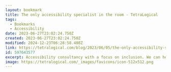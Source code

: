 ```yaml
---
layout: bookmark
title: The only accessibility specialist in the room - TetraLogical
tags:
  - Bookmarks
  - Accessibility
date: 2023-06-27T23:02:24.750Z
created: 2023-06-27T23:02:24.750Z
modified: 2024-12-23T06:28:58.408Z
link: https://tetralogical.com/blog/2023/06/05/the-only-accessibility-specialist-in-the-room/
id: 597643577
excerpt: Accessibility consultancy with a focus on inclusion. We can help you with knowledge, experience, strategy, assessments, and development.
image: https://tetralogical.com/_images/favicons/icon-512x512.png
---
```


